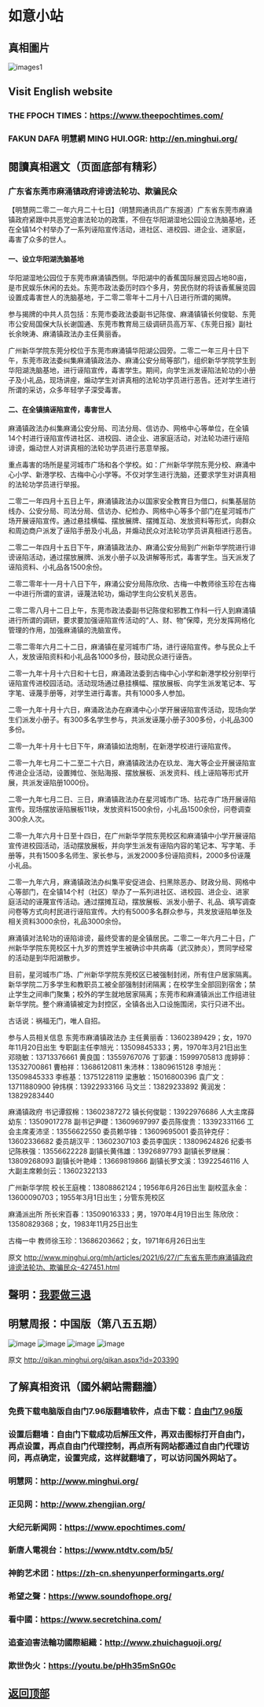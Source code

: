 # 如意小站

## 真相圖片

![images1](https://user-images.githubusercontent.com/79625284/123543391-b22cd380-d780-11eb-8251-de7afbe9dfc9.jpg)

## Visit English website

### THE FPOCH TIMES：https://www.theepochtimes.com/

### FAKUN DAFA 明慧網 MING HUI.OGR: http://en.minghui.org/

## 閱讀真相選文（页面底部有精彩）

### 广东省东莞市麻涌镇政府诽谤法轮功、欺骗民众

【明慧网二零二一年六月二十七日】（明慧网通讯员广东报道）广东省东莞市麻涌镇政府紧跟中共恶党迫害法轮功的政策，不但在华阳湖湿地公园设立洗脑基地，还在全镇14个村举办了一系列诬陷宣传活动，进社区、进校园、进企业、进家庭，毒害了众多的世人。

#### 一、设立华阳湖洗脑基地

华阳湖湿地公园位于东莞市麻涌镇西侧。华阳湖中的香蕉国际展览园占地80亩，是市民娱乐休闲的去处。东莞市政法委历时四个多月，劳民伤财的将该香蕉展览园设置成毒害世人的洗脑基地，于二零二零年十二月十八日进行所谓的揭牌。

参与揭牌的中共人员包括：东莞市委政法委副书记陈俊、麻涌镇镇长何俊聪、东莞市公安局国保大队长谢国通、东莞市教育局三级调研员高万军、《东莞日报》副社长余映涛、麻涌镇政法办主任黄丽香。

广州新华学院东莞分校位于东莞市麻涌镇华阳湖公园旁。二零二一年三月十日下午，东莞市政法委纠集麻涌镇政法办、麻涌公安分局等部门，组织新华学院学生到华阳湖洗脑基地，进行诬陷宣传，毒害学生。期间，向学生派发诬陷法轮功的小册子及小礼品，现场讲座，煽动学生对讲真相的法轮功学员进行恶告。还对学生进行所谓的采访，众多年轻学子深受毒害。

#### 二、在全镇搞诬陷宣传，毒害世人

麻涌镇政法办纠集麻涌公安分局、司法分局、信访办、网格中心等单位，在全镇14个村进行诬陷宣传进社区、进校园、进企业、进家庭活动，对法轮功进行诬陷诽谤，煽动世人对讲真相的法轮功学员进行恶意举报。

重点毒害的场所是星河城市广场和各个学校。如：广州新华学院东莞分校、麻涌中心小学、新港学校、古梅中心小学等。不仅对学生进行洗脑，还要求学生对讲真相的法轮功学员进行举报。

二零二一年四月十五日上午，麻涌镇政法办以国家安全教育日为借口，纠集基层防线办、公安分局、司法分局、信访办、纪检办、网格中心等多个部门在星河城市广场开展诬陷宣传。通过悬挂横幅、摆放展牌、摆摊互动、发放资料等形式，向群众和周边商户派发了诬陷手册及小礼品，并煽动民众对法轮功学员讲真相进行恶告。

二零二一年四月十五日下午，麻涌镇政法办、麻涌公安分局到广州新华学院进行诽谤诬陷活动，通过摆放展牌、派发小册子以及讲解等形式，毒害学生。当天派发了诬陷资料、小礼品各1500余份。

二零二零年十一月十八日下午，麻涌公安分局陈欣欣、古梅一中教师徐玉珍在古梅一中进行所谓的宣讲，诬蔑法轮功，煽动学生向公安机关恶告。

二零二零八月十二日上午，东莞市政法委副书记陈俊和邪教工作科一行人到麻涌镇进行所谓的调研，要求要加强诬陷宣传活动的“人、财、物”保障，充分发挥网格化管理的作用，加强麻涌镇的洗脑宣传。

二零二零年六月二十二日，麻涌镇在星河城市广场，进行诬陷宣传。参与民众上千人，发放诬陷资料和小礼品各1000多份，鼓动民众进行诬告。

二零一九年十月十六日和十七日，麻涌政法委到古梅中心小学和新港学校分别举行诬陷宣传进校园活动。活动现场通过悬挂横幅、摆放展板、向学生派发笔记本、写字笔、诬蔑手册等，对学生进行毒害。共有1000多人参加。

二零一九年十月十六日，麻涌政法办在麻涌中心小学开展诬陷宣传活动，现场向学生们派发小册子。有300多名学生参与，共派发诬蔑小册子300多份，小礼品300多份。

二零一九年十月十七日下午，麻涌镇如法炮制，在新港学校进行诬陷宣传。

二零一九年七月二十二至二十六日，麻涌镇政法办在玖龙、海大等企业开展诬陷宣传进企业活动，设置摊位、张贴海报、摆放展板、派发资料、线上诬陷等形式开展，共派发诬陷册1000份。

二零一九年七月二日、三日，麻涌镇政法办在星河城市广场、拈花寺广场开展诬陷宣传。现场摆放诬陷展板11块，发放资料1500余份，小礼品1500余份，问卷调查300余人次。

二零一九年六月十日至十四日，在广州新华学院东莞校区和麻涌镇中小学开展诬陷宣传进校园活动，活动摆放展板，并向学生派发有诬陷内容的笔记本、写字笔、手册等，共有1500多名师生、家长参与，派发2000多份诬陷资料，2000多份诬蔑小礼品。

二零一九年六月，麻涌镇政法办纠集平安促进会、扫黑除恶办、财政分局、网格中心等部门，在全镇14个村（社区）举办了一系列进社区、进校园、进企业、进家庭活动的诬蔑宣传活动。通过摆摊互动，摆放展板、派发小册子、礼品、填写调查问卷等方式向村民进行诬陷宣传。大约有5000多名群众参与，共发放诬陷单张及相关资料3000余份，礼品3000余份。

麻涌镇对法轮功的诬陷诽谤，最终受害的是全镇居民。二零二一年六月二十日，广州新华学院东莞校区十九岁的贾姓学生被确诊中共病毒（武汉肺炎），贾同学经常的活动是到华阳湖散步。

目前，星河城市广场、广州新华学院东莞校区已被强制封闭，所有住户居家隔离。新华学院二万多学生和教职员工被全部强制封闭隔离；在校学生全部回到宿舍；禁止学生之间串门聚集；校外的学生就地居家隔离；东莞市和麻涌镇派出工作组进驻新华学院。整个麻涌镇被定为封控区，全镇各出入口设施围闭，实行只进不出。

古话说：祸福无门，唯人自招。

参与人员相关信息
东莞市麻涌镇政法办
主任黄丽香：13602389429；女，1970年11月20日出生
专职副主任李旭光：13509845333；男，1970年3月21日出生
邓晓敏：13713376661
黄良国：13559767076
丁郭谦：15999705813
庞婷婷：13532700861
曹柏祥：13686120811
朱沛林：13809615128
李旭光：13509845333
李栋基：13751228119
梁惠敏：15016800396
袁广文：13711880900
钟炜棋：13922933166
马文兰：13829233892
黄润发：13829283440

麻涌镇政府
书记谭叙棉：13602387272
镇长何俊聪：13922976686
人大主席薛幼东：13509017278
副书记尹礎：13609697997
委员陈俊贵：13392331166
工会主席麦沛坚：13556622550
委员赖华锋：13609695001
委员钟克仔：13602336682
委员胡汉平：13602307103
委员李国庆：13809624826
纪委书记陈秩强：13556622228
副镇长黄伟雄：13926897793
副镇长罗继展：13809268093
副镇长叶艳峰：13669819866
副镇长罗文溪：13922546116
人大副主席赖剑云：13602322133

广州新华学院
校长王庭槐：13808862124；1956年6月26日出生
副校蓝永金：13600090703；1955年3月1日出生；分管东莞校区

麻涌派出所
所长宋百春：13509016333；男，1970年4月19日出生
陈欣欣：13580829368；女，1983年11月25日出生

古梅一中
教师徐玉珍：13686203662；女，1971年6月26日出生

原文 http://www.minghui.org/mh/articles/2021/6/27/广东省东莞市麻涌镇政府诽谤法轮功、欺骗民众-427451.html

## 聲明：[我要做三退](http://tui.ddns.net/sars/index.php?from=twitter&tag=pLWId#exp-do-3tui)

## 明慧周报：中国版（第八五五期）

![image](https://user-images.githubusercontent.com/79625284/123399719-87ebe200-d5d7-11eb-8455-c73b8f306180.png)
![image](https://user-images.githubusercontent.com/79625284/123399858-b4076300-d5d7-11eb-9dad-1bfaffd0c3c4.png)
![image](https://user-images.githubusercontent.com/79625284/123400057-edd86980-d5d7-11eb-93ec-f168eaa69c52.png)
![image](https://user-images.githubusercontent.com/79625284/123400132-0183d000-d5d8-11eb-8bf4-49651ae40622.png)

原文 http://qikan.minghui.org/qikan.aspx?id=203390

## 了解真相资讯（國外網站需翻牆）

### 免费下载电脑版自由门7.96版翻墙软件，点击下载：[自由门7.96版](https://github.com/pinhe91/tuiguang/files/6643781/fg796r.zip)

### 设置后翻墙：自由门下载成功后解压文件，再双击图标打开自由门，再点设置，再点自由门代理控制，再点所有网站都通过自由门代理访问，再点确定，设置完成，这样就翻墙了，可以访问国外网站了。

### 明慧网：http://www.minghui.org/

### 正见网：http://www.zhengjian.org/

### 大纪元新闻网：https://www.epochtimes.com/

### 新唐人電視台：https://www.ntdtv.com/b5/

### 神韵艺术团：https://zh-cn.shenyunperformingarts.org/

### 希望之聲：https://www.soundofhope.org/

### 看中國：https://www.secretchina.com/

### 追查迫害法輪功國際組織：http://www.zhuichaguoji.org/

### 欺世伪火：https://youtu.be/pHh35mSnG0c

## [返回顶部](https://git.io/Js3EY)
